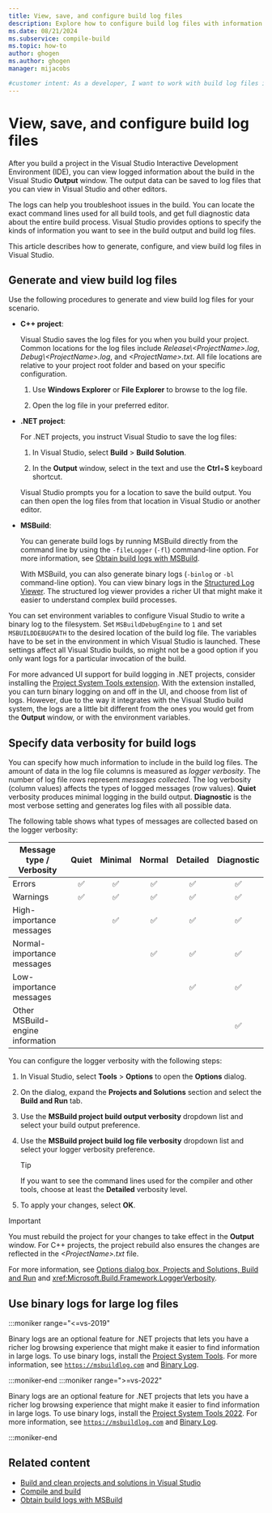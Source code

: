 ```yaml
---
title: View, save, and configure build log files
description: Explore how to configure build log files with information about the compiler and other tools for troubleshooting build failures.
ms.date: 08/21/2024
ms.subservice: compile-build
ms.topic: how-to
author: ghogen
ms.author: ghogen
manager: mijacobs

#customer intent: As a developer, I want to work with build log files in Visual Studio so I can troubleshoot build failures.
---
```


# View, save, and configure build log files

After you build a project in the Visual Studio Interactive Development Environment (IDE), you can view logged information about the build in the Visual Studio **Output** window. The output data can be saved to log files that you can view in Visual Studio and other editors. 

The logs can help you troubleshoot issues in the build. You can locate the exact command lines used for all build tools, and get full diagnostic data about the entire build process. Visual Studio provides options to specify the kinds of information you want to see in the build output and build log files.

This article describes how to generate, configure, and view build log files in Visual Studio.

## Generate and view build log files

Use the following procedures to generate and view build log files for your scenario.

- **C++ project**:

   Visual Studio saves the log files for you when you build your project. Common locations for the log files include *Release\\\<ProjectName>.log*, *Debug\\\<ProjectName>.log*, and *\<ProjectName>.txt*. All file locations are relative to your project root folder and based on your specific configuration.

   1. Use **Windows Explorer** or **File Explorer** to browse to the log file.
   
   1. Open the log file in your preferred editor.

- **.NET project**:

   For .NET projects, you instruct Visual Studio to save the log files:

   1. In Visual Studio, select **Build** > **Build Solution**.

   1. In the **Output** window, select in the text and use the **Ctrl**+**S** keyboard shortcut.
   
   Visual Studio prompts you for a location to save the build output. You can then open the log files from that location in Visual Studio or another editor.

- **MSBuild**:

   You can generate build logs by running MSBuild directly from the command line by using the `-fileLogger` (`-fl`) command-line option. For more information, see [Obtain build logs with MSBuild](../msbuild/obtaining-build-logs-with-msbuild.md).

   With MSBuild, you can also generate binary logs (`-binlog` or `-bl` command-line option). You can view binary logs in the [Structured Log Viewer](https://msbuildlog.com/). The structured log viewer provides a richer UI that might make it easier to understand complex build processes.

You can set environment variables to configure Visual Studio to write a binary log to the filesystem. Set `MSBuildDebugEngine` to `1` and set `MSBUILDDEBUGPATH` to the desired location of the build log file. The variables have to be set in the environment in which Visual Studio is launched. These settings affect all Visual Studio builds, so might not be a good option if you only want logs for a particular invocation of the build.

For more advanced UI support for build logging in .NET projects, consider installing the [Project System Tools extension](https://marketplace.visualstudio.com/items?itemName=VisualStudioProductTeam.ProjectSystemTools2022). With the extension installed, you can turn binary logging on and off in the UI, and choose from list of logs. However, due to the way it integrates with the Visual Studio build system, the logs are a little bit different from the ones you would get from the **Output** window, or with the environment variables.

## Specify data verbosity for build logs

You can specify how much information to include in the build log files. The amount of data in the log file columns is measured as *logger verbosity*. The number of log file rows represent *messages collected*. The log verbosity (column values) affects the types of logged messages (row values). **Quiet** verbosity produces minimal logging in the build output. **Diagnostic** is the most verbose setting and generates log files with all possible data.

The following table shows what types of messages are collected based on the logger verbosity:

| Message type / Verbosity           | Quiet | Minimal | Normal | Detailed | Diagnostic |
|------------------------------------|:-----:|:-------:|:------:|:--------:|:----------:|
| Errors                             |  ✅   |   ✅   |   ✅   |   ✅    |    ✅     |
| Warnings                           |  ✅   |   ✅   |   ✅   |   ✅    |    ✅     |
| High-importance messages           |       |   ✅   |   ✅   |    ✅    |    ✅     |
| Normal-importance messages         |       |         |   ✅   |   ✅    |    ✅     |
| Low-importance messages            |       |         |        |    ✅    |    ✅     |
| Other MSBuild-engine information   |       |         |        |          |    ✅     |

You can configure the logger verbosity with the following steps:

1. In Visual Studio, select **Tools** > **Options** to open the **Options** dialog.

1. On the dialog, expand the **Projects and Solutions** section and select the **Build and Run** tab.

1. Use the **MSBuild project build output verbosity** dropdown list and select your build output preference. 

1. Use the **MSBuild project build log file verbosity** dropdown list and select your logger verbosity preference. 

   > [!TIP]
   > If you want to see the command lines used for the compiler and other tools, choose at least the **Detailed** verbosity level.

1. To apply your changes, select **OK**.

> [!IMPORTANT]
> You must rebuild the project for your changes to take effect in the **Output** window. For C++ projects, the project rebuild also ensures the changes are reflected in the *\<ProjectName>.txt* file.

For more information, see [Options dialog box, Projects and Solutions, Build and Run](./reference/options-dialog-box-projects-and-solutions-build-and-run.md) and <xref:Microsoft.Build.Framework.LoggerVerbosity>.

## Use binary logs for large log files

:::moniker range="<=vs-2019"

Binary logs are an optional feature for .NET projects that lets you have a richer log browsing experience that might make it easier to find information in large logs. To use binary logs, install the [Project System Tools](https://marketplace.visualstudio.com/items?itemName=VisualStudioProductTeam.ProjectSystemTools). For more information, see [`https://msbuildlog.com`](https://msbuildlog.com) and [Binary Log](https://github.com/microsoft/msbuild/blob/master/documentation/wiki/Binary-Log.md).

:::moniker-end
:::moniker range=">=vs-2022"

Binary logs are an optional feature for .NET projects that lets you have a richer log browsing experience that might make it easier to find information in large logs. To use binary logs, install the [Project System Tools 2022](https://marketplace.visualstudio.com/items?itemName=VisualStudioProductTeam.ProjectSystemTools2022). For more information, see [`https://msbuildlog.com`](https://msbuildlog.com) and [Binary Log](https://github.com/microsoft/msbuild/blob/master/documentation/wiki/Binary-Log.md).

:::moniker-end

## Related content

- [Build and clean projects and solutions in Visual Studio](building-and-cleaning-projects-and-solutions-in-visual-studio.md)
- [Compile and build](compiling-and-building-in-visual-studio.md)
- [Obtain build logs with MSBuild](../msbuild/obtaining-build-logs-with-msbuild.md)
